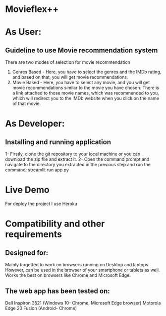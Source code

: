 # Movieflex++
# As User:
## Guideline to use Movie recommendation system 

There are two modes of selection for movie recommendation
1. Genres Based - Here, you have to select the genres and the IMDb rating, and based on that, you will get movie recommendations.
2. Movie Based - Here, you have to select any movie, and you will get movie recommendations similar to the movie you have chosen.
There is a link attached to those movie names, which was recommended to you, which will redirect you to the IMDb website when you click on the name of that movie.

# As Developer:

## Installing and running application

1- Firstly, clone the git repository to your local machine or you can download the zip file and extract it.
2- Open the command prompt and navigate to the directory you extracted in the previous step and run the command:
streamlit run app.py

# Live Demo

For deploy the project I use Heroku

# Compatibility and other requirements

## Designed for:

Mainly targetted to work on browsers running on Desktop and laptops. However, can be used in the browser of your smartphone or tablets as well.
Works the best on browsers like Chrome and Microsoft Edge.

## The web app has been tested on:

Dell Inspiron 3521 (Windows 10- Chrome, Microsoft Edge browser)
Motorola Edge 20 Fusion (Android- Chrome)


